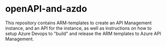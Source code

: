 # openAPI-and-azdo

This repository contains ARM-templates to create an API Management instance, and an API for the instance, as well as instructions on how to setup Azure Devops to "build" and release the ARM templates to Azure API Management.
